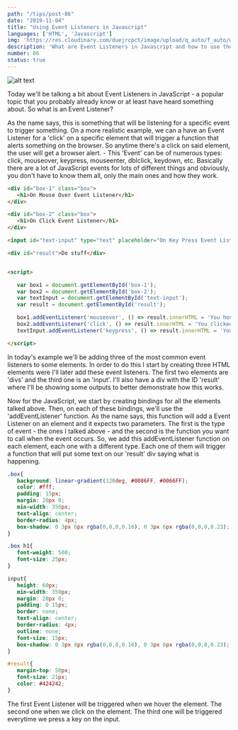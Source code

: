 ```yaml
---
path: "/tips/post-86"
date: "2019-11-04"
title: "Using Event Listeners in Javascript"
languages: ['HTML', 'Javascript']
img: 'https://res.cloudinary.com/duejrcpct/image/upload/q_auto/f_auto/w_1000/v1587073184/tips/86-1_bu1iku.png'
description: 'What are Event Listeners in Javascript and how to use them'
number: 86
status: true
---
```


![alt text](https://res.cloudinary.com/duejrcpct/image/upload/q_auto/v1588788356/tips/86-2_tkkoym.gif "JS Event Listeners")

Today we'll be talking a bit about Event Listeners in JavaScript - a popular topic that you probably already know or at least have heard something about. So what is an Event Listener?

As the name says, this is something that will be listening for a specific event to trigger something. On a more realistic example, we can a have an Event Listener for a 'click' on a specific element that will trigger a function that alerts something on the browser. So anytime there's a click on said element, the user will get a browser alert. -
This 'Event' can be of numerous types: click, mouseover, keypress, mouseenter, dblclick, keydown, etc. Basically there are a lot of JavaScript events for lots of different things and obviously, you don't have to know them all, only the main ones and how they work.

 ```html
<div id="box-1" class="box">
    <h1>On Mouse Over Event Listener</h1>
</div>

<div id="box-2" class="box">
    <h1>On Click Event Listener</h1>
</div> 

<input id="text-input" type="text" placeholder="On Key Press Event Listener" />

<div id="result">Do stuff</div>


<script>

    var box1 = document.getElementById('box-1');
    var box2 = document.getElementById('box-2');
    var textInput = document.getElementById('text-input');
    var result = document.getElementById('result');

    box1.addEventListener('mouseover', () => result.innerHTML = 'You hovered the first box')
    box2.addEventListener('click', () => result.innerHTML = 'You clicked the second box')
    textInput.addEventListener('keypress', () => result.innerHTML = 'You are typing something in the input')

</script>
 ```

In today's example we'll be adding three of the most common event listeners to some elements. In order to do this I start by creating three HTML elements were I'll later add these event listeners. The first two elements are 'divs' and the third one is an 'input'. I'll also have a div with the ID 'result' where I'll be showing some outputs to better demonstrate how this works.

Now for the JavaScript, we start by creating bindings for all the elements talked above. Then, on each of these bindings, we'll use the 'addEventListener' function. As the name says, this function will add a Event Listener on an element and it expects two parameters. The first is the type of event - the ones I talked above - and the second is the function you want to call when the event occurs. So, we add this addEventListener function on each element, each one with a different type. Each one of them will trigger a function that will put some text on our 'result' div saying what is happening.

 ```css
.box{
    background: linear-gradient(120deg, #0086FF, #0066FF);
    color: #fff;
    padding: 15px;
    margin: 20px 0;
    min-width: 350px;
    text-align: center;
    border-radius: 4px;
    box-shadow: 0 3px 6px rgba(0,0,0,0.16), 0 3px 6px rgba(0,0,0,0.23);
}

.box h1{
    font-weight: 500;
    font-size: 25px;
}

input{
    height: 60px;
    min-width: 350px;
    margin: 20px 0;
    padding: 0 15px;
    border: none;
    text-align: center;
    border-radius: 4px;
    outline: none;
    font-size: 15px;
    box-shadow: 0 3px 6px rgba(0,0,0,0.16), 0 3px 6px rgba(0,0,0,0.23);
}

#result{
    margin-top: 50px;
    font-size: 21px;
    color: #424242;
}
 ```

The first Event Listener will be triggered when we hover the element. The second one when we click on the element. The third one will be triggered everytime we press a key on the input.